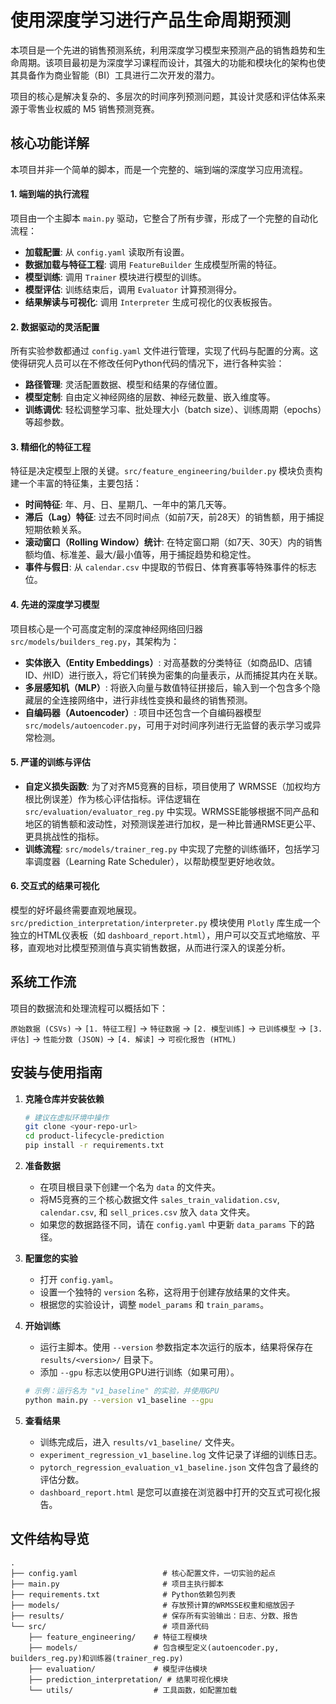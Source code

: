 # 使用深度学习进行产品生命周期预测

本项目是一个先进的销售预测系统，利用深度学习模型来预测产品的销售趋势和生命周期。该项目最初是为深度学习课程而设计，其强大的功能和模块化的架构也使其具备作为商业智能（BI）工具进行二次开发的潜力。

项目的核心是解决复杂的、多层次的时间序列预测问题，其设计灵感和评估体系来源于零售业权威的 M5 销售预测竞赛。

## 核心功能详解

本项目并非一个简单的脚本，而是一个完整的、端到端的深度学习应用流程。

#### 1. 端到端的执行流程
项目由一个主脚本 `main.py` 驱动，它整合了所有步骤，形成了一个完整的自动化流程：
- **加载配置**: 从 `config.yaml` 读取所有设置。
- **数据加载与特征工程**: 调用 `FeatureBuilder` 生成模型所需的特征。
- **模型训练**: 调用 `Trainer` 模块进行模型的训练。
- **模型评估**: 训练结束后，调用 `Evaluator` 计算预测得分。
- **结果解读与可视化**: 调用 `Interpreter` 生成可视化的仪表板报告。

#### 2. 数据驱动的灵活配置
所有实验参数都通过 `config.yaml` 文件进行管理，实现了代码与配置的分离。这使得研究人员可以在不修改任何Python代码的情况下，进行各种实验：
- **路径管理**: 灵活配置数据、模型和结果的存储位置。
- **模型定制**: 自由定义神经网络的层数、神经元数量、嵌入维度等。
- **训练调优**: 轻松调整学习率、批处理大小（batch size）、训练周期（epochs）等超参数。

#### 3. 精细化的特征工程
特征是决定模型上限的关键。`src/feature_engineering/builder.py` 模块负责构建一个丰富的特征集，主要包括：
- **时间特征**: 年、月、日、星期几、一年中的第几天等。
- **滞后（Lag）特征**: 过去不同时间点（如前7天，前28天）的销售额，用于捕捉短期依赖关系。
- **滚动窗口（Rolling Window）统计**: 在特定窗口期（如7天、30天）内的销售额均值、标准差、最大/最小值等，用于捕捉趋势和稳定性。
- **事件与假日**: 从 `calendar.csv` 中提取的节假日、体育赛事等特殊事件的标志位。

#### 4. 先进的深度学习模型
项目核心是一个可高度定制的深度神经网络回归器 `src/models/builders_reg.py`，其架构为：
- **实体嵌入（Entity Embeddings）**: 对高基数的分类特征（如商品ID、店铺ID、州ID）进行嵌入，将它们转换为密集的向量表示，从而捕捉其内在关联。
- **多层感知机（MLP）**: 将嵌入向量与数值特征拼接后，输入到一个包含多个隐藏层的全连接网络中，进行非线性变换和最终的销售预测。
- **自编码器（Autoencoder）**: 项目中还包含一个自编码器模型 `src/models/autoencoder.py`，可用于对时间序列进行无监督的表示学习或异常检测。

#### 5. 严谨的训练与评估
- **自定义损失函数**: 为了对齐M5竞赛的目标，项目使用了 WRMSSE（加权均方根比例误差）作为核心评估指标。评估逻辑在 `src/evaluation/evaluator_reg.py` 中实现。WRMSSE能够根据不同产品和地区的销售额和波动性，对预测误差进行加权，是一种比普通RMSE更公平、更具挑战性的指标。
- **训练流程**: `src/models/trainer_reg.py` 中实现了完整的训练循环，包括学习率调度器（Learning Rate Scheduler），以帮助模型更好地收敛。

#### 6. 交互式的结果可视化
模型的好坏最终需要直观地展现。`src/prediction_interpretation/interpreter.py` 模块使用 `Plotly` 库生成一个独立的HTML仪表板（如 `dashboard_report.html`），用户可以交互式地缩放、平移，直观地对比模型预测值与真实销售数据，从而进行深入的误差分析。

## 系统工作流

项目的数据流和处理流程可以概括如下：

`原始数据 (CSVs)` -> `[1. 特征工程]` -> `特征数据` -> `[2. 模型训练]` -> `已训练模型` -> `[3. 评估]` -> `性能分数 (JSON)` -> `[4. 解读]` -> `可视化报告 (HTML)`

## 安装与使用指南

1.  **克隆仓库并安装依赖**
    ```bash
    # 建议在虚拟环境中操作
    git clone <your-repo-url>
    cd product-lifecycle-prediction
    pip install -r requirements.txt
    ```

2.  **准备数据**
    - 在项目根目录下创建一个名为 `data` 的文件夹。
    - 将M5竞赛的三个核心数据文件 `sales_train_validation.csv`, `calendar.csv`, 和 `sell_prices.csv` 放入 `data` 文件夹。
    - 如果您的数据路径不同，请在 `config.yaml` 中更新 `data_params` 下的路径。

3.  **配置您的实验**
    - 打开 `config.yaml`。
    - 设置一个独特的 `version` 名称，这将用于创建存放结果的文件夹。
    - 根据您的实验设计，调整 `model_params` 和 `train_params`。

4.  **开始训练**
    - 运行主脚本。使用 `--version` 参数指定本次运行的版本，结果将保存在 `results/<version>/` 目录下。
    - 添加 `--gpu` 标志以使用GPU进行训练（如果可用）。

    ```bash
    # 示例：运行名为 "v1_baseline" 的实验，并使用GPU
    python main.py --version v1_baseline --gpu
    ```

5.  **查看结果**
    - 训练完成后，进入 `results/v1_baseline/` 文件夹。
    - `experiment_regression_v1_baseline.log` 文件记录了详细的训练日志。
    - `pytorch_regression_evaluation_v1_baseline.json` 文件包含了最终的评估分数。
    - `dashboard_report.html` 是您可以直接在浏览器中打开的交互式可视化报告。

## 文件结构导览

```
.
├── config.yaml                   # 核心配置文件，一切实验的起点
├── main.py                       # 项目主执行脚本
├── requirements.txt              # Python依赖包列表
├── models/                       # 存放预计算的WRMSSE权重和缩放因子
├── results/                      # 保存所有实验输出：日志、分数、报告
└── src/                          # 项目源代码
    ├── feature_engineering/    # 特征工程模块
    ├── models/                 # 包含模型定义(autoencoder.py, builders_reg.py)和训练器(trainer_reg.py)
    ├── evaluation/             # 模型评估模块
    ├── prediction_interpretation/ # 结果可视化模块
    └── utils/                  # 工具函数，如配置加载
```